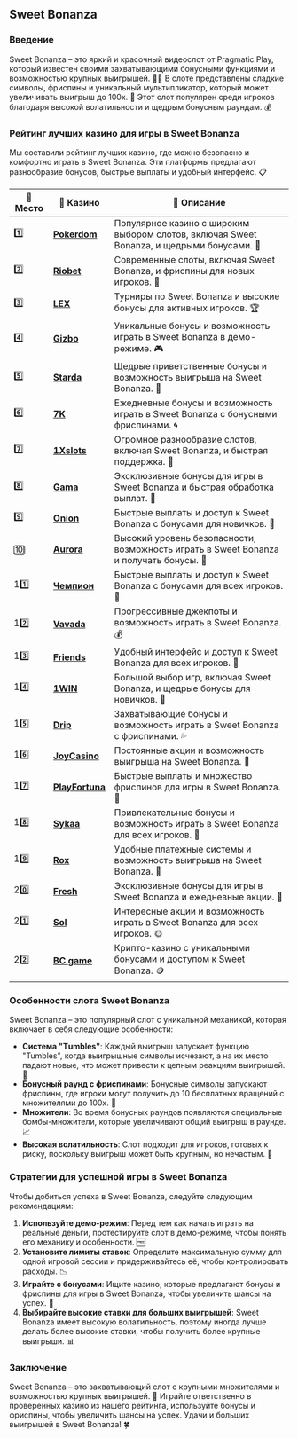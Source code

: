 ## Sweet Bonanza

### Введение
Sweet Bonanza – это яркий и красочный видеослот от Pragmatic Play, который известен своими захватывающими бонусными функциями и возможностью крупных выигрышей. 🎰🍭 В слоте представлены сладкие символы, фриспины и уникальный мультипликатор, который может увеличивать выигрыш до 100x. 🍬 Этот слот популярен среди игроков благодаря высокой волатильности и щедрым бонусным раундам. 💰

### Рейтинг лучших казино для игры в Sweet Bonanza
Мы составили рейтинг лучших казино, где можно безопасно и комфортно играть в Sweet Bonanza. Эти платформы предлагают разнообразие бонусов, быстрые выплаты и удобный интерфейс. 📋

| 🥇 **Место** | 🎰 **Казино** | 💬 **Описание** |
|-------------|-------------|----------------|
| 1️⃣ | [**Pokerdom**](https://brandplay.link/4k77v2yx) | Популярное казино с широким выбором слотов, включая Sweet Bonanza, и щедрыми бонусами. 🎁 |
| 2️⃣ | [**Riobet**](https://brandplay.link/7xBLTPyj) | Современные слоты, включая Sweet Bonanza, и фриспины для новых игроков. 🤑 |
| 3️⃣ | [**LEX**](https://brandplay.link/zW4hdDFV) | Турниры по Sweet Bonanza и высокие бонусы для активных игроков. 🏆 |
| 4️⃣ | [**Gizbo**](https://brandplay.link/bprXw4YV) | Уникальные бонусы и возможность играть в Sweet Bonanza в демо-режиме. 🎮 |
| 5️⃣ | [**Starda**](https://brandplay.link/fB7xwRFL) | Щедрые приветственные бонусы и возможность выигрыша на Sweet Bonanza. 🌟 |
| 6️⃣ | [**7K**](https://brandplay.link/BvQyFShp) | Ежедневные бонусы и возможность играть в Sweet Bonanza с бонусными фриспинами. 🌀 |
| 7️⃣ | [**1Xslots**](https://brandplay.link/hSB1khtr) | Огромное разнообразие слотов, включая Sweet Bonanza, и быстрая поддержка. 🎰 |
| 8️⃣ | [**Gama**](https://brandplay.link/j6NMKsDz) | Эксклюзивные бонусы для игры в Sweet Bonanza и быстрая обработка выплат. 🧩 |
| 9️⃣ | [**Onion**](https://brandplay.link/zBGRVpQ9) | Быстрые выплаты и доступ к Sweet Bonanza с бонусами для новичков. 💎 |
| 🔟 | [**Aurora**](https://10trafic-stat2.com/click/668546556bcc6313411604bd/6766/13032/subaccount) | Высокий уровень безопасности, возможность играть в Sweet Bonanza и получать бонусы. 🚀 |
| 11️⃣ | [**Чемпион**](https://temon-gter.cfd/go/lRq?p80412p304504pcc44t17455) | Быстрые выплаты и доступ к Sweet Bonanza с бонусами для всех игроков. 🥇 |
| 12️⃣ | [**Vavada**](https://vavadapartner.pro/?promo=ea5c9275-6854-4505-94fc-95ab18221945-linkb2) | Прогрессивные джекпоты и возможность играть в Sweet Bonanza. 💰 |
| 13️⃣ | [**Friends**](https://gofriends.run/linkb2) | Удобный интерфейс и доступ к Sweet Bonanza для всех игроков. 👯 |
| 14️⃣ | [**1WIN**](https://brandplay.link/smXVpBbG) | Большой выбор игр, включая Sweet Bonanza, и щедрые бонусы для новичков. 🎲 |
| 15️⃣ | [**Drip**](https://drp-ircp01.com/c07e6a3db) | Захватывающие бонусы и возможность играть в Sweet Bonanza с фриспинами. 💦 |
| 16️⃣ | [**JoyCasino**](https://rpc30.call2me.pro/?/ru/registration?apkpop=0&partner=p24970p3291217pc98f) | Постоянные акции и возможность выигрыша на Sweet Bonanza. 🎉 |
| 17️⃣ | [**PlayFortuna**](https://fortunapromo.net/alt/playfortuna/registration?0dc4a9362a71feb7e3f165fb8e766f70) | Быстрые выплаты и множество фриспинов для игры в Sweet Bonanza. 💎 |
| 18️⃣ | [**Sykaa**](https://s-two-way.com/?source=linkb2&pid=30697) | Привлекательные бонусы и возможность играть в Sweet Bonanza для всех игроков. 🌈 |
| 19️⃣ | [**Rox**](https://rox-pvwfpjgcxe.com/cb1ee18a5) | Удобные платежные системы и возможность выигрыша на Sweet Bonanza. 💸 |
| 20️⃣ | [**Fresh**](https://fresh-eumwkxwao.com/c3f7b485d) | Эксклюзивные бонусы для игры в Sweet Bonanza и ежедневные акции. 🥑 |
| 21️⃣ | [**Sol**](https://sol-mmtdzfbaco.com/cb2415bca) | Интересные акции и возможность играть в Sweet Bonanza для всех игроков. 🌞 |
| 22️⃣ | [**BC.game**](https://partnerbcgame.com/dcc53d441) | Крипто-казино с уникальными бонусами и доступом к Sweet Bonanza. 🪙 |

### Особенности слота Sweet Bonanza
Sweet Bonanza – это популярный слот с уникальной механикой, которая включает в себя следующие особенности:

- **Система "Тumbles"**: Каждый выигрыш запускает функцию "Tumbles", когда выигрышные символы исчезают, а на их место падают новые, что может привести к цепным реакциям выигрышей. 🔄
- **Бонусный раунд с фриспинами**: Бонусные символы запускают фриспины, где игроки могут получить до 10 бесплатных вращений с множителями до 100x. 🎁
- **Множители**: Во время бонусных раундов появляются специальные бомбы-множители, которые увеличивают общий выигрыш в раунде. 📈
- **Высокая волатильность**: Слот подходит для игроков, готовых к риску, поскольку выигрыш может быть крупным, но нечастым. 💎

### Стратегии для успешной игры в Sweet Bonanza
Чтобы добиться успеха в Sweet Bonanza, следуйте следующим рекомендациям:

1. **Используйте демо-режим**: Перед тем как начать играть на реальные деньги, протестируйте слот в демо-режиме, чтобы понять его механику и особенности. 🆓
2. **Установите лимиты ставок**: Определите максимальную сумму для одной игровой сессии и придерживайтесь её, чтобы контролировать расходы. 📉
3. **Играйте с бонусами**: Ищите казино, которые предлагают бонусы и фриспины для игры в Sweet Bonanza, чтобы увеличить шансы на успех. 🎁
4. **Выбирайте высокие ставки для больших выигрышей**: Sweet Bonanza имеет высокую волатильность, поэтому иногда лучше делать более высокие ставки, чтобы получить более крупные выигрыши. 📊

### Заключение
Sweet Bonanza – это захватывающий слот с крупными множителями и возможностью крупных выигрышей. 💸 Играйте ответственно в проверенных казино из нашего рейтинга, используйте бонусы и фриспины, чтобы увеличить шансы на успех. Удачи и больших выигрышей в Sweet Bonanza! 🍀
